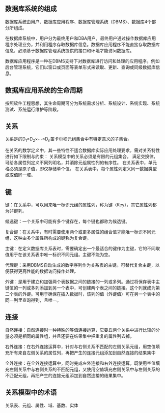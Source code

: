 ## 数据库系统的组成

数据库系统由用户、数据库应用程序、数据库管理系统（DBMS）、数据库4个部分所组成。

在数据库系统中，用户分为最终用户和DBA用户，最终用户通过操作数据库应用程序处理业务，并利用程序存取数据库信息。数据库应用程序不能直接存取数据库信息，必须基于数据库管理系统提供的接口和环境才能访问数据库。

数据库应用程序是一种在DBMS支持下对数据库进行访问和处理的应用程序。例如后台管理系统，它们以窗口或页面等表单形式来读取、更新、查询或同级数据库信息。

## 数据库应用系统的生命周期

按照软件工程思想，其生命周期可分为系统需求分析、系统设计、系统实现、系统测试、系统运行维护等阶段。

## 关系

关系是的D<sub>1</sub>×D<sub>2</sub>×⋯×D<sub>n</sub>笛卡尔积元组集合中有特定意义的子集合。

在关系的数学定义中，其一些特性不适合数据库实际应用处理要求，需对关系特性进行如下限制与约束：
关系模型中的关系必须是有限的元组集合。
满足交换律，可给各属性列定义不同列明名，并消除元组属性列的有序性。
在关系表中，单元格必须是原子值，即仅存储单个值。
在关系表中，每个属性列定义同一数据类型或取值同一域。

## 键

键：在关系中，可以用来唯一标识元组的属性列，称为键（Key），其它属性列都为非键列。

候选键：一个关系中可能有多个键存在，每个键也都称为候选键。

复合键：在关系中，有时需要使用两个或更多属性的组合值才能唯一标识不同元组，这种由多个属性所构成的键称为复合键。

主键：在定义数据库关系表时，需要确定出一个最适合的键作为主键，它的不同取值用于在该关系表中唯一标识不同元组。主键不能为空。

代理键：采用DBMS自动生成的数字序列作为关系表的主键。可替代复合主键，以便获得更高性能的数据访问操作处理。

外键：是用于建立和加强两个表数据之间的链接的一列或多列。通过将保存表中主键值的一列或多列添加到另一个表中，可创建两个表之间的链接。这个列就成为第二个表的外键。可用于确保在插入数据时，该列的值（外键值）可在另一个表中的同一列里查询得到，且唯一。

## 连接

自然连接：自然连接时一种特殊的等值连接运算，它要丘两个关系中进行比较的分量必须是相同的属性组，并且还要在结果集中把重复的属性列去掉。

右外连接：在右外连接运算中，针对与右侧关系不匹配的左侧关系元组，用空值填充所有来自左侧关系的属性列，再把产生的连接元组添加到自然连接的结果集中

全外连接：在全外连接运算中，同时完成左外连接和右外连接运算，既使用空值填充左侧关系中与右侧关系的不匹配元组，又使用空值填充右侧关系中与左侧关系的不匹配元组，再把产生的连接元组添加到自然连接的结果集中。

## 关系模型中的术语

关系表、元组、属性、域、基数、实体